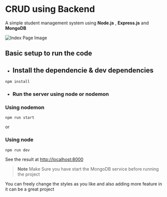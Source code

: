 # CRUD using Backend

A simple student management system using **Node.js** , **Express.js** and **MongoDB**

![Index Page Image](https://user-images.githubusercontent.com/113958713/212818043-e628d02c-b4d9-4982-bb4e-9a0092c50f3f.png)


## Basic setup to run the code

* ## Install the dependencie & dev dependencies

```
npm install
```
* ### Run the server using node or nodemon
### Using nodemon
```
npm run start
```
or
### Using node
```
npm run dev
```
See the result at <http://localhost:8000>

> **Note**
> Make Sure you have start the MongoDB service before running the project 



You can freely change the styles as you like and also adding more feature in it can be a great project
